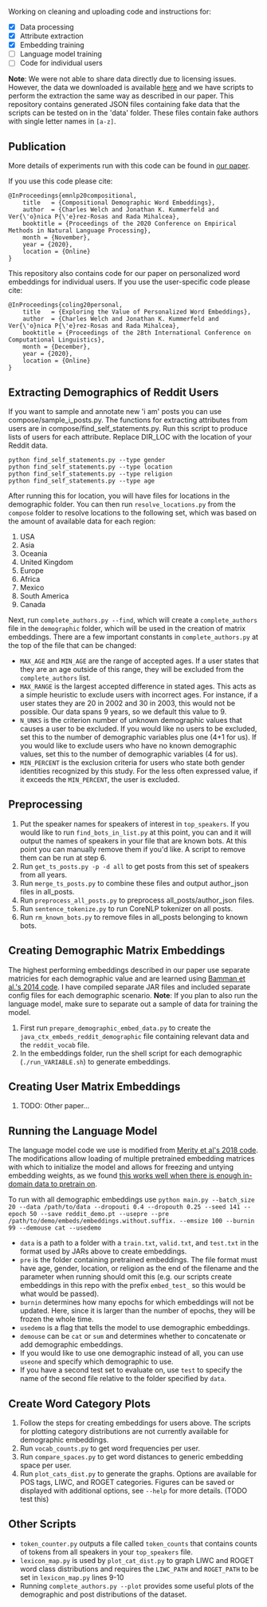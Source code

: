 
Working on cleaning and uploading code and instructions for:
- [X] Data processing
- [X] Attribute extraction
- [X] Embedding training
- [ ] Language model training
- [ ] Code for individual users

**Note**: We were not able to share data directly due to licensing issues. However, the data we downloaded is available [here](https://www.reddit.com/r/datasets/comments/3bxlg7/i_have_every_publicly_available_reddit_comment/) and we have scripts to perform the extraction the same way as described in our paper. This repository contains generated JSON files containing fake data that the scripts can be tested on in the 'data' folder. These files contain fake authors with single letter names in `[a-z]`.

## Publication

More details of experiments run with this code can be found in [our paper](https://arxiv.org/abs/2010.02986).

If you use this code please cite:

```
@InProceedings{emnlp20compositional,
    title   = {Compositional Demographic Word Embeddings},
    author  = {Charles Welch and Jonathan K. Kummerfeld and Ver{\'o}nica P{\'e}rez-Rosas and Rada Mihalcea},
    booktitle = {Proceedings of the 2020 Conference on Empirical Methods in Natural Language Processing},
    month = {November},
    year = {2020},
    location = {Online}
}
```

This repository also contains code for our paper on personalized word embeddings for individual users. If you use the user-specific code please cite:

```
@InProceedings{coling20personal,
    title   = {Exploring the Value of Personalized Word Embeddings},
    author  = {Charles Welch and Jonathan K. Kummerfeld and Ver{\'o}nica P{\'e}rez-Rosas and Rada Mihalcea},
    booktitle = {Proceedings of the 28th International Conference on Computational Linguistics},
    month = {December},
    year = {2020},
    location = {Online}
}
```

## Extracting Demographics of Reddit Users
If you want to sample and annotate new 'i am' posts you can use compose/sample_i_posts.py. The functions for extracting attributes from users are in compose/find_self_statements.py. Run this script to produce lists of users for each attribute. Replace DIR_LOC with the location of your Reddit data.

```
python find_self_statements.py --type gender
python find_self_statements.py --type location
python find_self_statements.py --type religion
python find_self_statements.py --type age
```

After running this for location, you will have files for locations in the demographic folder. You can then run `resolve_locations.py` from the `compose` folder to resolve locations to the following set, which was based on the amount of available data for each region:
1. USA
2. Asia
3. Oceania
4. United Kingdom
5. Europe
6. Africa
7. Mexico
8. South America
9. Canada

Next, run `complete_authors.py --find`, which will create a `complete_authors` file in the `demographic` folder, which will be used in the creation of matrix embeddings. There are a few important constants in `complete_authors.py` at the top of the file that can be changed:
* `MAX_AGE` and `MIN_AGE` are the range of accepted ages. If a user states that they are an age outside of this range, they will be excluded from the `complete_authors` list.
* `MAX_RANGE` is the largest accepted difference in stated ages. This acts as a simple heuristic to exclude users with incorrect ages. For instance, if a user states they are 20 in 2002 and 30 in 2003, this would not be possible. Our data spans 9 years, so we default this value to 9.
* `N_UNKS` is the criterion number of unknown demographic values that causes a user to be excluded. If you would like no users to be excluded, set this to the number of demographic variables plus one (4+1 for us). If you would like to exclude users who have no known demographic values, set this to the number of demographic variables (4 for us).
* `MIN_PERCENT` is the exclusion criteria for users who state both gender identities recognized by this study. For the less often expressed value, if it exceeds the `MIN_PERCENT`, the user is excluded.

## Preprocessing
1. Put the speaker names for speakers of interest in `top_speakers`. If you would like to run `find_bots_in_list.py` at this point, you can and it will output the names of speakers in your file that are known bots. At this point you can manually remove them if you'd like. A script to remove them can be run at step 6.
2. Run `get_ts_posts.py -p -d all` to get posts from this set of speakers from all years.
3. Run `merge_ts_posts.py` to combine these files and output author_json files in all_posts.
4. Run `preprocess_all_posts.py` to preprocess all_posts/author_json files.
5. Run `sentence_tokenize.py` to run CoreNLP tokenizer on all posts.
6. Run `rm_known_bots.py` to remove files in all_posts belonging to known bots.

## Creating Demographic Matrix Embeddings
The highest performing embeddings described in our paper use separate matricies for each demographic value and are learned using [Bamman et al.'s 2014 code](https://github.com/dbamman/geoSGLM). I have compiled separate JAR files and included separate config files for each demographic scenario. **Note**: If you plan to also run the language model, make sure to separate out a sample of data for training the model.
1. First run `prepare_demographic_embed_data.py` to create the `java_ctx_embeds_reddit_demographic` file containing relevant data and the `reddit_vocab` file.
2. In the embeddings folder, run the shell script for each demographic (`./run_VARIABLE.sh`) to generate embeddings.

## Creating User Matrix Embeddings
1. TODO: Other paper...

## Running the Language Model
The language model code we use is modified from [Merity et al's 2018 code](https://github.com/salesforce/awd-lstm-lm). The modifications allow loading of multiple pretrained embedding matrices with which to initialize the model and allows for freezing and untying embedding weights, as we found [this works well when there is enough in-domain data to pretrain on](https://github.com/jkkummerfeld/emnlp20lm).

To run with all demographic embeddings use `python main.py --batch_size 20 --data /path/to/data --dropouti 0.4 --dropouth 0.25 --seed 141 --epoch 50 --save reddit_demo.pt --usepre --pre /path/to/demo/embeds/embeddings.without.suffix. --emsize 100 --burnin 99 --demouse cat --usedemo`
* `data` is a path to a folder with a `train.txt`, `valid.txt`, and `test.txt` in the format used by JARs above to create embeddings.
* `pre` is the folder containing pretrained embeddings. The file format must have age, gender, location, or religion as the end of the filename and the parameter when running should omit this (e.g. our scripts create embeddings in this repo with the prefix `embed_test_` so this would be what would be passed).
* `burnin` determines how many epochs for which embeddings will not be updated. Here, since it is larger than the number of epochs, they will be frozen the whole time.
* `usedemo` is a flag that tells the model to use demographic embeddings.
* `demouse` can be `cat` or `sum` and determines whether to concatenate or add demographic embeddings.
* If you would like to use one demographic instead of all, you can use `useone` and specify which demographic to use.
* If you have a second test set to evaluate on, use `test` to specify the name of the second file relative to the folder specified by `data`.

## Create Word Category Plots
1. Follow the steps for creating embeddings for users above. The scripts for plotting category distributions are not currently available for demographic embeddings.
2. Run `vocab_counts.py` to get word frequencies per user.
3. Run `compare_spaces.py` to get word distances to generic embedding space per user.
4. Run `plot_cats_dist.py` to generate the graphs. Options are available for POS tags, LIWC, and ROGET categories. Figures can be saved or displayed with additional options, see `--help` for more details. (TODO test this)

## Other Scripts
* `token_counter.py` outputs a file called `token_counts` that contains counts of tokens from all speakers in your `top_speakers` file.
* `lexicon_map.py` is used by `plot_cat_dist.py` to graph LIWC and ROGET word class distributions and requires the `LIWC_PATH` and `ROGET_PATH` to be set in `lexicon_map.py` lines 9-10
* Running `complete_authors.py --plot` provides some useful plots of the demographic and post distributions of the dataset.